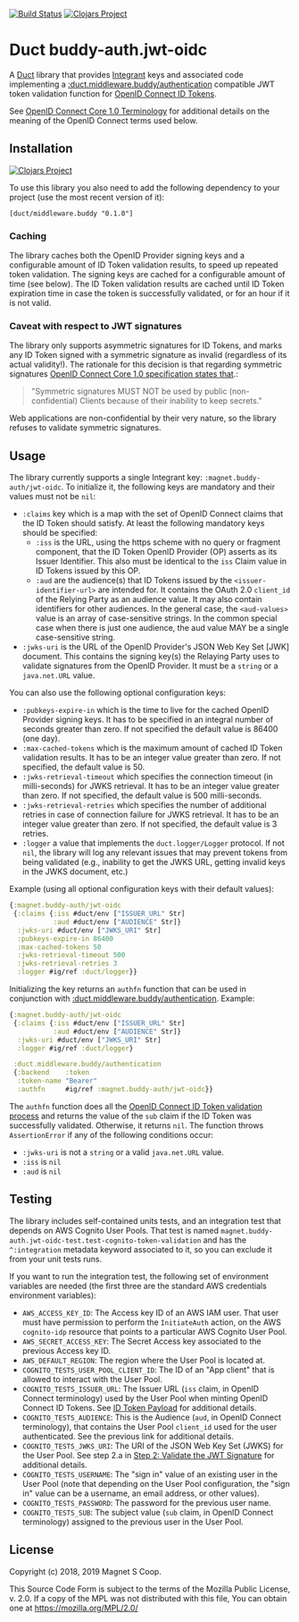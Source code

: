 [![Build Status](https://api.travis-ci.com/magnetcoop/buddy-auth.jwt-oidc.svg?branch=master)](https://travis-ci.com/magnetcoop/buddy-auth.jwt-oidc)
[![Clojars Project](https://img.shields.io/clojars/v/magnet/buddy-auth.jwt-oidc.svg)](https://clojars.org/magnet/buddy-auth.jwt-oidc)

# Duct buddy-auth.jwt-oidc

A [Duct](https://github.com/duct-framework/duct) library that provides
[Integrant](https://github.com/weavejester/integrant) keys and associated code implementing a
[:duct.middleware.buddy/authentication](https://github.com/duct-framework/middleware.buddy)
compatible JWT token validation function for [OpenID Connect ID
Tokens](https://openid.net/specs/openid-connect-basic-1_0.html#IDToken).

See [OpenID Connect Core 1.0
Terminology](https://openid.net/specs/openid-connect-core-1_0.html#Terminology)
for additional details on the meaning of the OpenID Connect terms used
below.

## Installation

[![Clojars Project](https://clojars.org/magnet/buddy-auth.jwt-oidc/latest-version.svg)](https://clojars.org/magnet/buddy-auth.jwt-oidc)

To use this library you also need to add the following dependency to
your project (use the most recent version of it):

    [duct/middleware.buddy "0.1.0"]

### Caching

The library caches both the OpenID Provider signing keys and a
configurable amount of ID Token validation results, to speed up
repeated token validation. The signing keys are cached for a
configurable amount of time (see below). The ID Token validation
results are cached until ID Token expiration time in case the token is
successfully validated, or for an hour if it is not valid.

### Caveat with respect to JWT signatures

The library only supports asymmetric signatures for ID Tokens, and
marks any ID Token signed with a symmetric signature as invalid
(regardless of its actual validity!). The rationale for this decision
is that regarding symmetric signatures [OpenID Connect Core 1.0
specification states
that](https://openid.net/specs/openid-connect-core-1_0.html#Signing).:

> "Symmetric signatures MUST NOT be used by public (non-confidential)
> Clients because of their inability to keep secrets."

Web applications are non-confidential by their very nature, so the
library refuses to validate symmetric signatures.

## Usage

The library currently supports a single Integrant key:
`:magnet.buddy-auth/jwt-oidc`. To initialize it, the following keys
are mandatory and their values must not be `nil`:

* `:claims` key which is a map with the set of OpenID Connect claims
  that the ID Token should satisfy. At least the following mandatory
  keys should be specified:
    * `:iss` is the URL, using the https scheme with no query or
      fragment component, that the ID Token OpenID Provider (OP)
      asserts as its Issuer Identifier. This also must be identical to
      the `iss` Claim value in ID Tokens issued by this OP.
    * `:aud` are the audience(s) that ID Tokens issued by the
      `<issuer-identifier-url>` are intended for. It contains the
      OAuth 2.0 `client_id` of the Relying Party as an audience
      value. It may also contain identifiers for other audiences. In
      the general case, the `<aud-values>` value is an array of
      case-sensitive strings. In the common special case when there is
      just one audience, the aud value MAY be a single case-sensitive
	  string.
* `:jwks-uri` is the URL of the OpenID Provider's JSON Web Key Set
  [JWK] document. This contains the signing key(s) the Relaying Party
  uses to validate signatures from the OpenID Provider. It must be a
  `string` or a `java.net.URL` value.

You can also use the following optional configuration keys:

* `:pubkeys-expire-in` which is the time to live for the cached OpenID
  Provider signing keys. It has to be specified in an integral number
  of seconds greater than zero. If not specified the default value is
  86400 (one day).
* `:max-cached-tokens` which is the maximum amount of cached ID Token
  validation results. It has to be an integer value greater than
  zero. If not specified, the default value is 50.
* `:jwks-retrieval-timeout` which specifies the connection timeout (in
  milli-seconds) for JWKS retrieval. It has to be an integer value
  greater than zero. If not specified, the default value is 500
  milli-seconds.
* `:jwks-retrieval-retries` which specifies the number of additional
  retries in case of connection failure for JWKS retrieval. It has to
  be an integer value greater than zero. If not specified, the default
  value is 3 retries.
* `:logger` a value that implements the `duct.logger/Logger`
  protocol. If not `nil`, the library will log any relevant issues
  that may prevent tokens from being validated (e.g., inability to get
  the JWKS URL, getting invalid keys in the JWKS document, etc.)

Example (using all optional configuration keys with their default values):

```clojure
{:magnet.buddy-auth/jwt-oidc
 {:claims {:iss #duct/env ["ISSUER_URL" Str]
           :aud #duct/env ["AUDIENCE" Str]}
  :jwks-uri #duct/env ["JWKS_URI" Str]
  :pubkeys-expire-in 86400
  :max-cached-tokens 50
  :jwks-retrieval-timeout 500
  :jwks-retrieval-retries 3
  :logger #ig/ref :duct/logger}}
```

Initializing the key returns an `authfn` function that can be used in
conjunction with
[:duct.middleware.buddy/authentication](https://github.com/duct-framework/middleware.buddy).
Example:

```clojure
{:magnet.buddy-auth/jwt-oidc
 {:claims {:iss #duct/env ["ISSUER_URL" Str]
           :aud #duct/env ["AUDIENCE" Str]}
  :jwks-uri #duct/env ["JWKS_URI" Str]
  :logger #ig/ref :duct/logger}

 :duct.middleware.buddy/authentication
 {:backend    :token
  :token-name "Bearer"
  :authfn     #ig/ref :magnet.buddy-auth/jwt-oidc}}
```

The `authfn` function does all the [OpenID Connect ID Token validation
process](https://openid.net/specs/openid-connect-basic-1_0.html#IDTokenValidation)
and returns the value of the `sub` claim if the ID Token was
successfully validated. Otherwise, it returns `nil`. The function
throws `AssertionError` if any of the following conditions occur:

* `:jwks-uri` is not a `string` or a valid `java.net.URL` value.
* `:iss` is `nil`
* `:aud` is `nil`

## Testing

The library includes self-contained units tests, and an integration
test that depends on AWS Cognito User Pools. That test is named
`magnet.buddy-auth.jwt-oidc-test.test-cognito-token-validation` and
has the `^:integration` metadata keyword associated to it, so you can
exclude it from your unit tests runs.

If you want to run the integration test, the following set of
environment variables are needed (the first three are the standard AWS
credentials environment variables):

* `AWS_ACCESS_KEY_ID`: The Access key ID of an AWS IAM user. That user
  must have permission to perform the `InitiateAuth` action, on the AWS
  `cognito-idp` resource that points to a particular AWS Cognito User
  Pool.
* `AWS_SECRET_ACCESS_KEY`: The Secret Access key associated to the
  previous Access key ID.
* `AWS_DEFAULT_REGION`: The region where the User Pool is located at.
* `COGNITO_TESTS_USER_POOL_CLIENT_ID`: The ID of an "App client" that
  is allowed to interact with the User Pool.
* `COGNITO_TESTS_ISSUER_URL`: The Issuer URL (`iss` claim, in OpenID
  Connect terminology) used by the User Pool when minting OpenID
  Connect ID Tokens. See [ID Token Payload](https://docs.aws.amazon.com/cognito/latest/developerguide/amazon-cognito-user-pools-using-tokens-with-identity-providers.html#user-pool-id-token-payload)
  for additional details.
* `COGNITO_TESTS_AUDIENCE`: This is the Audience (`aud`, in OpenID
  Connect terminology), that contains the User Pool `client_id` used
  for the user authenticated. See the previous link for additional
  details.
* `COGNITO_TESTS_JWKS_URI`: The URI of the JSON Web Key Set (JWKS)
  for the User Pool. See step 2.a in [Step 2: Validate the JWT
  Signature](https://docs.aws.amazon.com/cognito/latest/developerguide/amazon-cognito-user-pools-using-tokens-verifying-a-jwt.html#amazon-cognito-user-pools-using-tokens-step-2)
  for additional details.
* `COGNITO_TESTS_USERNAME`: The "sign in" value of an existing user in
  the User Pool (note that depending on the User Pool configuration,
  the "sign in" value can be a username, an email address, or other
  values).
* `COGNITO_TESTS_PASSWORD`: The password for the previous user name.
* `COGNITO_TESTS_SUB`: The subject value (`sub` claim, in OpenID
  Connect terminology) assigned to the previous user in the User Pool.

## License

Copyright (c) 2018, 2019 Magnet S Coop.

This Source Code Form is subject to the terms of the Mozilla Public License,
v. 2.0. If a copy of the MPL was not distributed with this file, You can obtain
one at https://mozilla.org/MPL/2.0/
